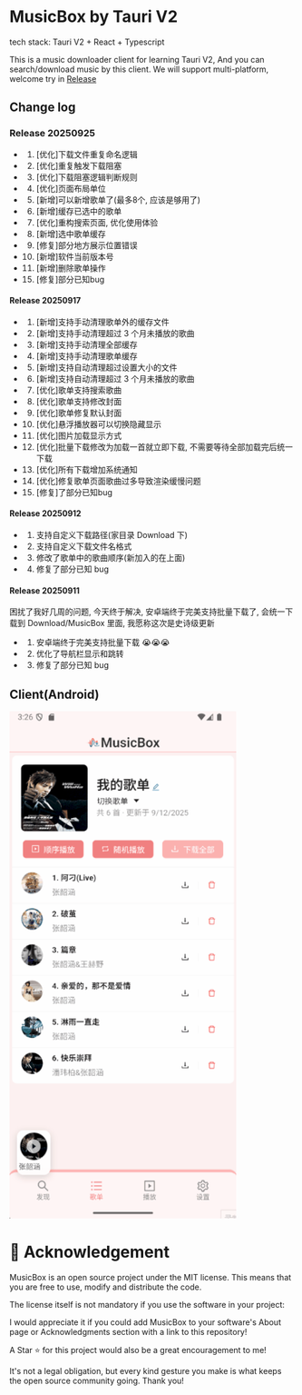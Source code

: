 # MusicBox by Tauri V2

tech stack: Tauri V2 + React + Typescript

This is a music downloader client for learning Tauri V2, And you can search/download music by this client.
We will support multi-platform, welcome try in [Release](https://github.com/KrisShin/musicbox/releases)

## Change log

### Release 20250925
- 1. [优化]下载文件重复命名逻辑 
- 2. [优化]重复触发下载阻塞 
- 3. [优化]下载阻塞逻辑判断规则
- 4. [优化]页面布局单位
- 5. [新增]可以新增歌单了(最多8个, 应该是够用了)
- 6. [新增]缓存已选中的歌单
- 7. [优化]重构搜索页面, 优化使用体验
- 8. [新增]选中歌单缓存
- 9. [修复]部分地方展示位置错误
- 10. [新增]软件当前版本号
- 11. [新增]删除歌单操作
- 15. [修复]部分已知bug

#### Release 20250917

- 1. [新增]支持手动清理歌单外的缓存文件
- 2. [新增]支持手动清理超过 3 个月未播放的歌曲
- 3. [新增]支持手动清理全部缓存
- 4. [新增]支持手动清理歌单缓存
- 5. [新增]支持自动清理超过设置大小的文件
- 6. [新增]支持自动清理超过 3 个月未播放的歌曲
- 7. [优化]歌单支持搜索歌曲
- 8. [优化]歌单支持修改封面
- 9. [优化]歌单修复默认封面
- 10. [优化]悬浮播放器可以切换隐藏显示
- 11. [优化]图片加载显示方式
- 12. [优化]批量下载修改为加载一首就立即下载, 不需要等待全部加载完后统一下载
- 13. [优化]所有下载增加系统通知
- 14. [优化]修复歌单页面歌曲过多导致渲染缓慢问题
- 15. [修复]了部分已知bug

#### Release 20250912

- 1. 支持自定义下载路径(家目录 Download 下)
- 2. 支持自定义下载文件名格式
- 3. 修改了歌单中的歌曲顺序(新加入的在上面)
- 4. 修复了部分已知 bug

#### Release 20250911

困扰了我好几周的问题, 今天终于解决, 安卓端终于完美支持批量下载了, 会统一下载到 Download/MusicBox 里面, 我愿称这次是史诗级更新

- 1. 安卓端终于完美支持批量下载 😭😭😭
- 2. 优化了导航栏显示和跳转
- 3. 修复了部分已知 bug

## Client(Android)

<img src="/assets/example.gif" width="400px" alt="Desktop client">

# 🌟 Acknowledgement

MusicBox is an open source project under the MIT license. This means that you are free to use, modify and distribute the code.

The license itself is not mandatory if you use the software in your project:

I would appreciate it if you could add MusicBox to your software's About page or Acknowledgments section with a link to this repository!

A Star ⭐ for this project would also be a great encouragement to me!

It's not a legal obligation, but every kind gesture you make is what keeps the open source community going. Thank you!

